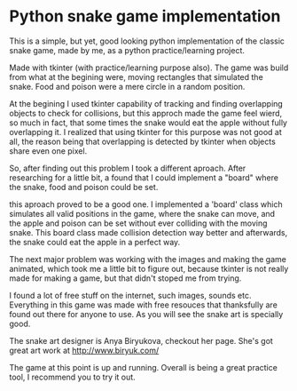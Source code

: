 # Python snake game implementation

This is a simple, but yet, good looking python implementation of the classic
snake game, made by me, as a python practice/learning project.

Made with tkinter (with practice/learning purpose also). The game was build from what at the begining were, moving rectangles that simulated the snake. Food and poison were a mere circle in a random position.

At the begining I used tkinter capability of tracking and finding overlapping objects to check for collisions, but this approch made the game feel wierd, so much in fact, that some times the snake would eat the apple without fully overlapping it. I realized that using tkinter for this purpose was not good at all, the reason being that overlapping is detected by tkinter when objects share even one pixel.

So, after finding out this problem I took a different aproach. After researching for a little bit, a found that I could implement a "board" where the snake, food and poison could be set.

this aproach proved to be a good one. I implemented a 'board' class which simulates all valid positions in the game, where the snake can move, and the apple and poison can be set without ever colliding with the moving snake. This board class made collision detection way better and afterwards, the snake could eat the apple in a perfect way.

The next major problem was working with the images and making the game animated, which took me a little bit to figure out, because tkinter is not really made for making a game, but that didn't stoped me from trying.

I found a lot of free stuff on the internet, such images, sounds etc. Everything in this game was made with free resouces that thanksfully are found out there for anyone to use. As you will see the snake art is specially good.

The snake art designer is Anya Biryukova, checkout her page. She's got great art work at http://www.biryuk.com/

The game at this point is up and running. Overall is being a great practice tool, I recommend you to try it out.